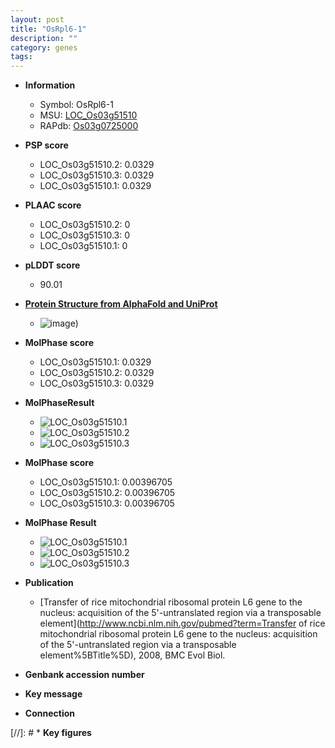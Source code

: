 ```yaml
---
layout: post
title: "OsRpl6-1"
description: ""
category: genes
tags: 
---
```


* **Information**  
    + Symbol: OsRpl6-1  
    + MSU: [LOC_Os03g51510](http://rice.plantbiology.msu.edu/cgi-bin/ORF_infopage.cgi?orf=LOC_Os03g51510)  
    + RAPdb: [Os03g0725000](http://rapdb.dna.affrc.go.jp/viewer/gbrowse_details/irgsp1?name=Os03g0725000)  

* **PSP score**  
    + LOC_Os03g51510.2: 0.0329 
    + LOC_Os03g51510.3: 0.0329 
    + LOC_Os03g51510.1: 0.0329 

* **PLAAC score**  
    + LOC_Os03g51510.2: 0 
    + LOC_Os03g51510.3: 0 
    + LOC_Os03g51510.1: 0 

* **pLDDT score**
    + 90.01

* **[Protein Structure from AlphaFold and UniProt](https://www.uniprot.org/uniprotkb/Q6AU10/entry#structure)**
    + ![image](https://ricepsp.github.io/images/Q6/AF-Q6AU10-F1.png))

* **MolPhase score**
    + LOC_Os03g51510.1: 0.0329
    + LOC_Os03g51510.2: 0.0329
    + LOC_Os03g51510.3: 0.0329

* **MolPhaseResult**
    + ![LOC_Os03g51510.1](https://ricepsp.github.io/pictures/LOC_Os03g/LOC_Os03g51510.1.png)
    + ![LOC_Os03g51510.2](https://ricepsp.github.io/pictures/LOC_Os03g/LOC_Os03g51510.2.png)
    + ![LOC_Os03g51510.3](https://ricepsp.github.io/pictures/LOC_Os03g/LOC_Os03g51510.3.png)

* **MolPhase score**
    + LOC_Os03g51510.1: 0.00396705
    + LOC_Os03g51510.2: 0.00396705
    + LOC_Os03g51510.3: 0.00396705

* **MolPhase Result**
    + ![LOC_Os03g51510.1](https://304243504.github.io/Pictures/LOC_Os03g/LOC_Os03g51510.1.png)
    + ![LOC_Os03g51510.2](https://304243504.github.io/Pictures/LOC_Os03g/LOC_Os03g51510.2.png)
    + ![LOC_Os03g51510.3](https://304243504.github.io/Pictures/LOC_Os03g/LOC_Os03g51510.3.png)

* **Publication**  
    + [Transfer of rice mitochondrial ribosomal protein L6 gene to the nucleus: acquisition of the 5'-untranslated region via a transposable element](http://www.ncbi.nlm.nih.gov/pubmed?term=Transfer of rice mitochondrial ribosomal protein L6 gene to the nucleus: acquisition of the 5'-untranslated region via a transposable element%5BTitle%5D), 2008, BMC Evol Biol.

* **Genbank accession number**  

* **Key message**  

* **Connection**  

[//]: # * **Key figures**  


